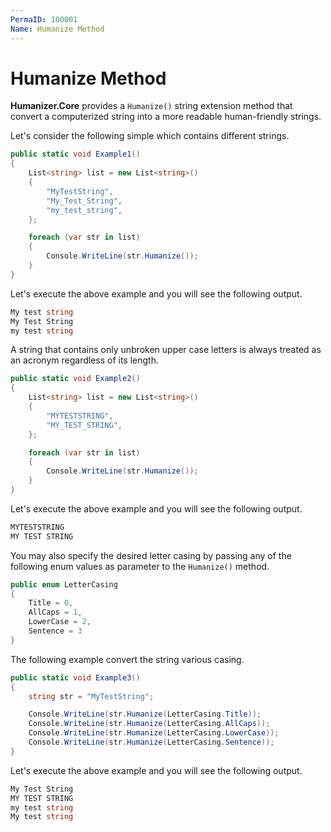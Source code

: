 ```yaml
---
PermaID: 100001
Name: Humanize Method
---
```


# Humanize Method

**Humanizer.Core** provides a `Humanize()` string extension method that convert a computerized string into a more readable human-friendly strings.

Let's consider the following simple which contains different strings.

```csharp
public static void Example1()
{
    List<string> list = new List<string>()
    {
        "MyTestString",
        "My_Test_String",
        "my_test_string",
    };

    foreach (var str in list)
    {
        Console.WriteLine(str.Humanize());
    }
}
```

Let's execute the above example and you will see the following output.

```csharp
My test string
My Test String
my test string
```

A string that contains only unbroken upper case letters is always treated as an acronym regardless of its length.

```csharp
public static void Example2()
{
    List<string> list = new List<string>()
    {
        "MYTESTSTRING",
        "MY_TEST_STRING",
    };

    foreach (var str in list)
    {
        Console.WriteLine(str.Humanize());
    }
}
```

Let's execute the above example and you will see the following output.

```csharp
MYTESTSTRING
MY TEST STRING
```

You may also specify the desired letter casing by passing any of the following enum values as parameter to the `Humanize()`  method.

```csharp
public enum LetterCasing
{
    Title = 0,    
    AllCaps = 1,  
    LowerCase = 2,
    Sentence = 3  
}
``` 

The following example convert the string various casing.

```csharp
public static void Example3()
{
    string str = "MyTestString";

    Console.WriteLine(str.Humanize(LetterCasing.Title));
    Console.WriteLine(str.Humanize(LetterCasing.AllCaps));
    Console.WriteLine(str.Humanize(LetterCasing.LowerCase));
    Console.WriteLine(str.Humanize(LetterCasing.Sentence));
}
```

Let's execute the above example and you will see the following output.

```csharp
My Test String
MY TEST STRING
my test string
My test string
``` 